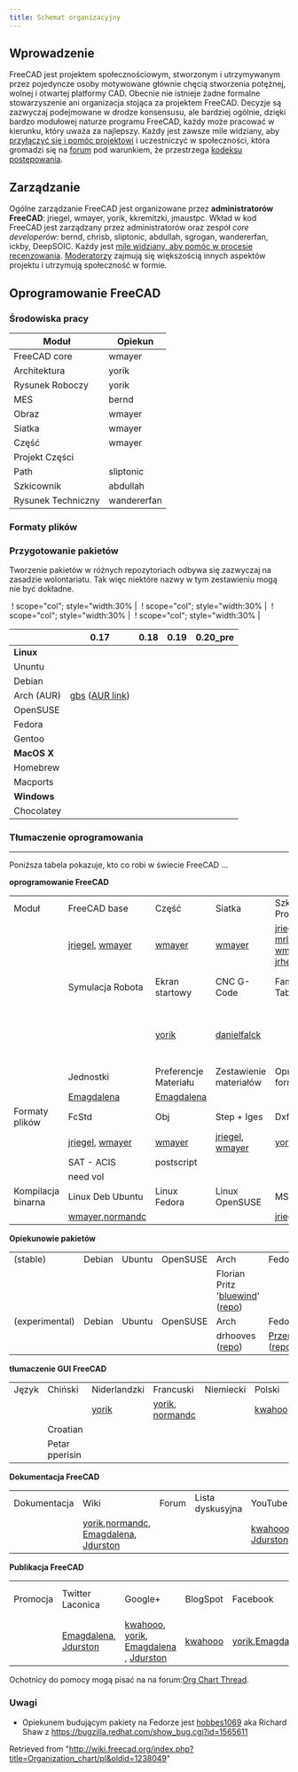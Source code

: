 ```yaml
---
title: Schemat organizacyjny
---
```

## Wprowadzenie

FreeCAD jest projektem społecznościowym, stworzonym i utrzymywanym przez pojedyncze osoby motywowane głównie chęcią stworzenia potężnej, wolnej i otwartej platformy CAD. Obecnie nie istnieje żadne formalne stowarzyszenie ani organizacja stojąca za projektem FreeCAD. Decyzje są zazwyczaj podejmowane w drodze konsensusu, ale bardziej ogólnie, dzięki bardzo modułowej naturze programu FreeCAD, każdy może pracować w kierunku, który uważa za najlepszy. Każdy jest zawsze mile widziany, aby [przyłączyć się i pomóc projektowi](/Help_FreeCAD/pl "Help FreeCAD/pl") i uczestniczyć w społeczności, która gromadzi się na [forum](https://forum.freecadweb.org) pod warunkiem, że przestrzega [kodeksu postępowania](https://github.com/FreeCAD/FreeCAD/blob/master/CODE_OF_CONDUCT.md).

## Zarządzanie

Ogólne zarządzanie FreeCAD jest organizowane przez **administratorów FreeCAD**: jriegel, wmayer, yorik, kkremitzki, jmaustpc. Wkład w kod FreeCAD jest zarządzany przez administratorów oraz zespół *core developerów*: bernd, chrisb, sliptonic, abdullah, sgrogan, wandererfan, ickby, DeepSOIC. Każdy jest [mile widziany, aby pomóc w procesie recenzowania](https://forum.freecadweb.org/viewtopic.php?f=10&t=46574). [Moderatorzy](https://forum.freecadweb.org/memberlist.php?mode=team) zajmują się większością innych aspektów projektu i utrzymują społeczność w formie.

## Oprogramowanie FreeCAD

### Środowiska pracy

| Moduł | Opiekun |
| --- | --- |
| FreeCAD core | wmayer |
| Architektura | yorik |
| Rysunek Roboczy | yorik |
| MES | bernd |
| Obraz | wmayer |
| Siatka | wmayer |
| Część | wmayer |
| Projekt Części |  |
| Path | sliptonic |
| Szkicownik | abdullah |
| Rysunek Techniczny | wandererfan |

### Formaty plików

### Przygotowanie pakietów

Tworzenie pakietów w różnych repozytoriach odbywa się zazwyczaj na zasadzie wolontariatu. Tak więc niektóre nazwy w tym zestawieniu mogą nie być dokładne.

 ! scope="col"; style="width:30% |
 ! scope="col"; style="width:30% |
 ! scope="col"; style="width:30% |
 ! scope="col"; style="width:30% |

|  | 0.17 | 0.18 | 0.19 | 0.20\_pre |
| --- | --- | --- | --- | --- |
| **Linux** | | | | |
| Ununtu |  |  |  |  |
| Debian |  |  |  |  |
| Arch (AUR) | [gbs](https://aur.archlinux.org/account/gbs) ([AUR link](https://aur.archlinux.org/packages/freecad/)) |  |  |  |
| OpenSUSE |  |  |  |  |
| Fedora |  |  |  |  |
| Gentoo |  |  |  |  |
| **MacOS X** | | | | |
| Homebrew |  |  |  |  |
| Macports |  |  |  |  |
| **Windows** | | | | |
| Chocolatey |  |  |  |  |

### Tłumaczenie oprogramowania

---

Poniższa tabela pokazuje, kto co robi w świecie FreeCAD ...

**oprogramowanie FreeCAD**

|  |  |  |  |  |  |  |  |
| --- | --- | --- | --- | --- | --- | --- | --- |
| Moduł | FreeCAD base | Część | Siatka | Szkicownik + Projekt Części | Rysunek Roboczy | *(Produkcja)* Kreślenie | Architektura |
|  | [jriegel](/User:Jriegel "User:Jriegel"), [wmayer](/User:Wmayer "User:Wmayer") | [wmayer](/User:Wmayer "User:Wmayer") | [wmayer](/User:Wmayer "User:Wmayer") | [jriegel](/User:Jriegel "User:Jriegel"), [logari81](/index.php?title=User:Logari81&action=edit&redlink=1 "User:Logari81 (page does not exist)"), [mrlukeparry](/index.php?title=User:Mrlukeparry&action=edit&redlink=1 "User:Mrlukeparry (page does not exist)"), [wmayer](/User:Wmayer "User:Wmayer"), [jrheinlaender](/index.php?title=User:Jrheinlaender&action=edit&redlink=1 "User:Jrheinlaender (page does not exist)") | [yorik](/User:Yorikvanhavre "User:Yorikvanhavre") | [jriegel](/User:Jriegel "User:Jriegel") | [yorik](/User:Yorikvanhavre "User:Yorikvanhavre") |
|  | Symulacja Robota | Ekran startowy | CNC G-Code | Family-Design Table | Fold-Flat (Sheet-Metal) | Złożenie |
|  |  | [yorik](/User:Yorikvanhavre "User:Yorikvanhavre") | [danielfalck](/index.php?title=User:Danielfalck&action=edit&redlink=1 "User:Danielfalck (page does not exist)") |  | Jacques-Antoine Gaudin, Carlton Corbitt PE | [jriegel](/User:Jriegel "User:Jriegel"), [ickby](/index.php?title=User:Ickby&action=edit&redlink=1 "User:Ickby (page does not exist)") |
|  | Jednostki | Preferencje Materiału | Zestawienie materiałów | Oprzyrządowanie form | ANSI/ISO/DIN Part Library | FEM-FEA | Przycisk Cofnij |
|  | [Emagdalena](/User:Emagdalena "User:Emagdalena") | [Emagdalena](/User:Emagdalena "User:Emagdalena") |  |  |  |  |
| Formaty plików | FcStd | Obj | Step + Iges | Dxf | IFC | STL | PDF |
|  | [jriegel](/User:Jriegel "User:Jriegel"), [wmayer](/User:Wmayer "User:Wmayer") | [wmayer](/User:Wmayer "User:Wmayer") | [jriegel](/User:Jriegel "User:Jriegel"), [wmayer](/User:Wmayer "User:Wmayer") | [yorik](/User:Yorikvanhavre "User:Yorikvanhavre"), [danielfalck](/index.php?title=User:Danielfalck&action=edit&redlink=1 "User:Danielfalck (page does not exist)") | [yorik](/User:Yorikvanhavre "User:Yorikvanhavre") |  |
|  | SAT - ACIS | postscript |  |
|  | need vol |
| Kompilacja binarna | Linux Deb Ubuntu | Linux Fedora | Linux OpenSUSE | MS Windows | Apple Mac | BSD / Unix | Android |
|  | [wmayer](/User:Wmayer "User:Wmayer"),[normandc](/User:Normandc "User:Normandc") |  |  | [jriegel](/User:Jriegel "User:Jriegel") |  |  |  |

**Opiekunowie pakietów**

|  |  |  |  |  |  |  |  |
| --- | --- | --- | --- | --- | --- | --- | --- |
| (stable) | Debian | Ubuntu | OpenSUSE | Arch | Fedora | Gentoo |  |
|  |  |  |  | Florian Pritz '[bluewind](https://forum.freecadweb.org/memberlist.php?mode=viewprofile&u=12444)' ([repo](https://www.archlinux.org/packages/?sort=&q=freecad&maintainer=&flagged=)) |  |
| (experimental) | Debian | Ubuntu | OpenSUSE | Arch | Fedora | Gentoo |  |
|  |  |  |  | drhooves ([repo](https://aur.archlinux.org/packages/freecad-git/)) | [PrzemoF](https://forum.freecadweb.org/memberlist.php?mode=viewprofile&u=3666) ([repo](https://copr.fedorainfracloud.org/coprs/g/freecad/nightly/)) |  |

**tłumaczenie GUI FreeCAD**

|  |  |  |  |  |  |  |  |  |
| --- | --- | --- | --- | --- | --- | --- | --- | --- |
| Język | Chiński | Niderlandzki | Francuski | Niemiecki | Polski | Portugalski | Hiszpański | Arabski |
|  |  | [yorik](/User:Yorikvanhavre "User:Yorikvanhavre") | [yorik](/User:Yorikvanhavre "User:Yorikvanhavre"), [normandc](/User:Normandc "User:Normandc") |  | [kwahoo](/index.php?title=User:Kwahoo&action=edit&redlink=1 "User:Kwahoo (page does not exist)") | [yorik](/User:Yorikvanhavre "User:Yorikvanhavre") | [Emagdalena](/User:Emagdalena "User:Emagdalena") |  |
|  | Croatian |
|  | Petar pperisin |

**Dokumentacja FreeCAD**

|  |  |  |  |  |  |  |  |
| --- | --- | --- | --- | --- | --- | --- | --- |
| Dokumentacja | Wiki | Forum | Lista dyskusyjna | YouTube | Autor poradnika | Instrukcja | Schemat organizacyjny |
|  | [yorik](/User:Yorikvanhavre "User:Yorikvanhavre"),[normandc](/User:Normandc "User:Normandc"), [Emagdalena](/User:Emagdalena "User:Emagdalena"), [Jdurston](/User:Jdurston "User:Jdurston") |  |  | [kwahooo](/index.php?title=User:Kwahooo&action=edit&redlink=1 "User:Kwahooo (page does not exist)"), [Jdurston](/User:Jdurston "User:Jdurston") | [kwahooo](/index.php?title=User:Kwahooo&action=edit&redlink=1 "User:Kwahooo (page does not exist)") | [Emagdalena](/User:Emagdalena "User:Emagdalena") | Carlton Corbitt PE |

**Publikacja FreeCAD**

|  |  |  |  |  |  |  |  |
| --- | --- | --- | --- | --- | --- | --- | --- |
| Promocja | Twitter Laconica | Google+ | BlogSpot | Facebook | Webpage Development | Server & Domain | Donation Account |
|  | [Emagdalena](/User:Emagdalena "User:Emagdalena"), [Jdurston](/User:Jdurston "User:Jdurston") | [kwahooo](/index.php?title=User:Kwahooo&action=edit&redlink=1 "User:Kwahooo (page does not exist)"), [yorik](/User:Yorikvanhavre "User:Yorikvanhavre"), [Emagdalena](/User:Emagdalena "User:Emagdalena") , [Jdurston](/User:Jdurston "User:Jdurston") | [kwahooo](/index.php?title=User:Kwahooo&action=edit&redlink=1 "User:Kwahooo (page does not exist)") | [yorik](/User:Yorikvanhavre "User:Yorikvanhavre"),[Emagdalena](/User:Emagdalena "User:Emagdalena") | [yorik](/User:Yorikvanhavre "User:Yorikvanhavre") | SF.net |  |

Ochotnicy do pomocy mogą pisać na na forum:[Org Chart Thread](http://forum.freecadweb.org/viewtopic.php?f=8&t=1891&start=30).

### Uwagi

* Opiekunem budującym pakiety na Fedorze jest [hobbes1069](https://forum.freecadweb.org/memberlist.php?mode=viewprofile&u=725) aka Richard Shaw z <https://bugzilla.redhat.com/show_bug.cgi?id=1565611>

Retrieved from "<http://wiki.freecad.org/index.php?title=Organization_chart/pl&oldid=1238049>"